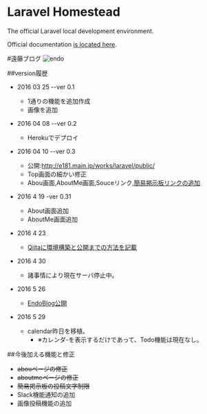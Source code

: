 # Laravel Homestead

The official Laravel local development environment.

Official documentation [is located here](http://laravel.com/docs/homestead).

#遠藤ブログ
![endo](https://github.com/Fendo181/Git_repos/blob/master/EndoBlog_pic/top.jpg)

##version履歴
- 2016 03 25  --ver 0.1 
  - 1通りの機能を追加作成
  - 画像を追加
- 2016 04 08  --ver 0.2 
  - Herokuでデプロイ
- 2016 04 10  --ver 0.3  
  - 公開:http://e181.main.jp/works/laravel/public/
  - Top画面の細かい修正
  - Abou画面,AboutMe画面,Souceリンク,[簡易掲示板リンクの追加](https://github.com/Fendo181/Laravel_repos/blob/master/Code/Laravel/public/Dot/index.php)
- 2016 4 19  -ver 0.31
  - About画面追加
  - AboutMe画面追加
- 2016 4 23
  - [Qiitaに環境構築と公開までの方法を記載](http://qiita.com/Fendo181/items/a6b9017f6ef490995aba)
- 2016 4 30
  - 諸事情により現在サーバ停止中。

- 2016 5 26
  - [EndoBlog公開](http://endo181.main.jp/works/laravel/public/)

- 2016 5 29
  - calendar昨日を移植。
    - ※カレンダ-を表示するだけであって、Todo機能は現在なし。
  
##今後加える機能と修正
- ~~abouページの修正~~
- ~~aboutmeページの修正~~
- ~~簡易掲示板の投稿文字制限~~
- Slack機能通知の追加
- 画像投稿機能の追加